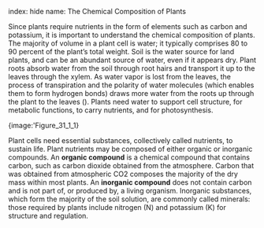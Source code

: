 index: hide
name: The Chemical Composition of Plants

Since plants require nutrients in the form of elements such as carbon and potassium, it is important to understand the chemical composition of plants. The majority of volume in a plant cell is water; it typically comprises 80 to 90 percent of the plant’s total weight. Soil is the water source for land plants, and can be an abundant source of water, even if it appears dry. Plant roots absorb water from the soil through root hairs and transport it up to the leaves through the xylem. As water vapor is lost from the leaves, the process of transpiration and the polarity of water molecules (which enables them to form hydrogen bonds) draws more water from the roots up through the plant to the leaves (). Plants need water to support cell structure, for metabolic functions, to carry nutrients, and for photosynthesis.


{image:'Figure_31_1_1}
        

Plant cells need essential substances, collectively called nutrients, to sustain life.  Plant nutrients may be composed of either organic or inorganic compounds. An  **organic compound** is a chemical compound that contains carbon, such as carbon dioxide obtained from the atmosphere. Carbon that was obtained from atmospheric CO2 composes the majority of the dry mass within most plants. An  **inorganic compound** does not contain carbon and is not part of, or produced by, a living organism. Inorganic substances, which form the majority of the soil solution, are commonly called minerals: those required by plants include nitrogen (N) and potassium (K) for structure and regulation.
